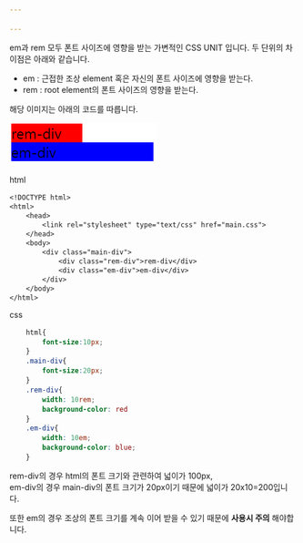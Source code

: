 ```yaml
---

---
```


em과 rem 모두 폰트 사이즈에 영향을 받는 가변적인 CSS UNIT 입니다. 두 단위의 차이점은 아래와 같습니다.

- em : 근접한 조상 element 혹은 자신의 폰트 사이즈에 영향을 받는다.
- rem : root element의 폰트 사이즈의 영향을 받는다.

해당 이미지는 아래의 코드를 따릅니다.

![em-rem](/assets/image/em-rem.png)

html

    <!DOCTYPE html>
    <html>
        <head>
            <link rel="stylesheet" type="text/css" href="main.css">
        </head>
        <body>
            <div class="main-div">
                <div class="rem-div">rem-div</div>
                <div class="em-div">em-div</div>
            </div>
        </body>
    </html>

css
~~~css
    html{
        font-size:10px;
    }
    .main-div{
        font-size:20px;
    }
    .rem-div{
        width: 10rem;
        background-color: red
    }
    .em-div{
        width: 10em;
        background-color: blue;
    }
~~~

rem-div의 경우 html의 폰트 크기와 관련하여 넓이가 100px,  
em-div의 경우 main-div의 폰트 크기가 20px이기 때문에 넓이가 20x10=200입니다.

또한 em의 경우 조상의 폰트 크기를 계속 이어 받을 수 있기 때문에 **사용시 주의** 해야합니다.
